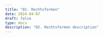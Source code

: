 ```yaml
---
title: "02. Rechtsformen"
date: 2024-04-07
draft: false
type: docs
description: "02. Rechtsformen description"
---
```


